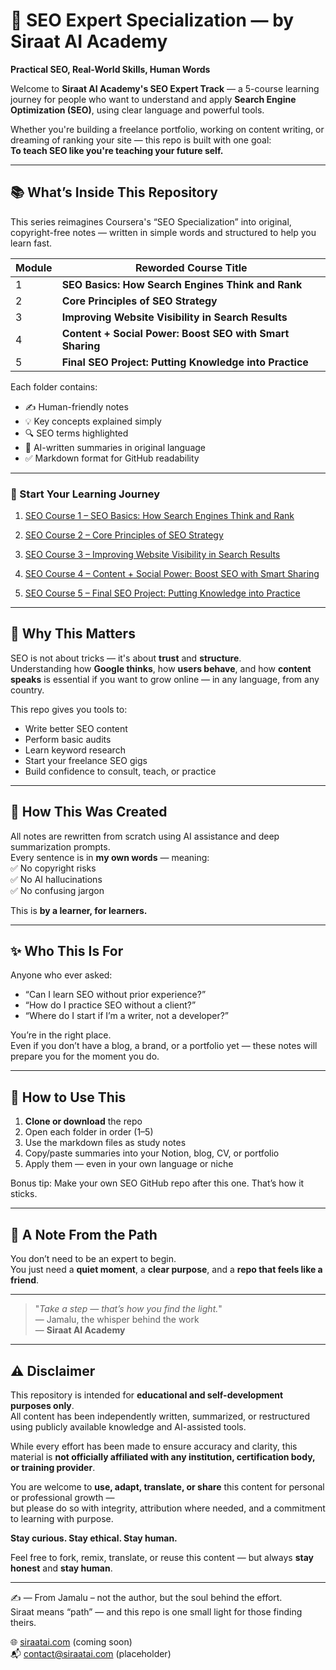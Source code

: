 # 📘 SEO Expert Specialization — by Siraat AI Academy  
**Practical SEO, Real-World Skills, Human Words**

Welcome to **Siraat AI Academy's SEO Expert Track** — a 5-course learning journey for people who want to understand and apply **Search Engine Optimization (SEO)**, using clear language and powerful tools.

Whether you're building a freelance portfolio, working on content writing, or dreaming of ranking your site — this repo is built with one goal:  
**To teach SEO like you're teaching your future self.**

---

## 📚 What’s Inside This Repository

This series reimagines Coursera's “SEO Specialization” into original, copyright-free notes — written in simple words and structured to help you learn fast.

| Module | Reworded Course Title |
|--------|------------------------|
| 1 | **SEO Basics: How Search Engines Think and Rank** |
| 2 | **Core Principles of SEO Strategy** |
| 3 | **Improving Website Visibility in Search Results** |
| 4 | **Content + Social Power: Boost SEO with Smart Sharing** |
| 5 | **Final SEO Project: Putting Knowledge into Practice** |

Each folder contains:
- ✍️ Human-friendly notes  
- 💡 Key concepts explained simply  
- 🔍 SEO terms highlighted  
- 📄 AI-written summaries in original language  
- ✅ Markdown format for GitHub readability

---
### 🚀 Start Your Learning Journey

1. [SEO Course 1 – SEO Basics: How Search Engines Think and Rank](https://github.com/siraat-ai-academy/seo-course-01-basics)

2. [SEO Course 2 – Core Principles of SEO Strategy](https://github.com/siraat-ai-academy/seo-course-02-strategy)

3. [SEO Course 3 – Improving Website Visibility in Search Results](https://github.com/siraat-ai-academy/seo-course-03-optimization)

4. [SEO Course 4 – Content + Social Power: Boost SEO with Smart Sharing](https://github.com/siraat-ai-academy/seo-course-04-content-social)

5. [SEO Course 5 – Final SEO Project: Putting Knowledge into Practice](https://github.com/siraat-ai-academy/seo-course-05-client-ready-project)

---

## 🎯 Why This Matters

SEO is not about tricks — it's about **trust** and **structure**.  
Understanding how **Google thinks**, how **users behave**, and how **content speaks** is essential if you want to grow online — in any language, from any country.

This repo gives you tools to:
- Write better SEO content  
- Perform basic audits  
- Learn keyword research  
- Start your freelance SEO gigs  
- Build confidence to consult, teach, or practice

---

## 🧠 How This Was Created

All notes are rewritten from scratch using AI assistance and deep summarization prompts.  
Every sentence is in **my own words** — meaning:  
✅ No copyright risks  
✅ No AI hallucinations  
✅ No confusing jargon

This is **by a learner, for learners.**

---

## ✨ Who This Is For

Anyone who ever asked:
- “Can I learn SEO without prior experience?”
- “How do I practice SEO without a client?”
- “Where do I start if I’m a writer, not a developer?”

You’re in the right place.  
Even if you don’t have a blog, a brand, or a portfolio yet — these notes will prepare you for the moment you do.

---

## 💬 How to Use This

1. **Clone or download** the repo  
2. Open each folder in order (1–5)  
3. Use the markdown files as study notes  
4. Copy/paste summaries into your Notion, blog, CV, or portfolio  
5. Apply them — even in your own language or niche

Bonus tip: Make your own SEO GitHub repo after this one. That’s how it sticks.

---

## 📜 A Note From the Path

You don’t need to be an expert to begin.  
You just need a **quiet moment**, a **clear purpose**, and a **repo that feels like a friend**.

---

> "_Take a step — that’s how you find the light._"  
> — Jamalu, the whisper behind the work  
> — **Siraat AI Academy**

---


## ⚠️ Disclaimer

This repository is intended for **educational and self-development purposes only**.  
All content has been independently written, summarized, or restructured using publicly available knowledge and AI-assisted tools.  

While every effort has been made to ensure accuracy and clarity, this material is **not officially affiliated with any institution, certification body, or training provider**.

You are welcome to **use, adapt, translate, or share** this content for personal or professional growth —  
but please do so with integrity, attribution where needed, and a commitment to learning with purpose.

**Stay curious. Stay ethical. Stay human.**


Feel free to fork, remix, translate, or reuse this content — but always **stay honest** and **stay human**.

---

✍️ — From Jamalu – not the author, but the soul behind the effort.  
Siraat means “path” — and this repo is one small light for those finding theirs.

🌐 [siraatai.com](https://siraatai.com) (coming soon)  
📬 contact@siraatai.com (placeholder)
